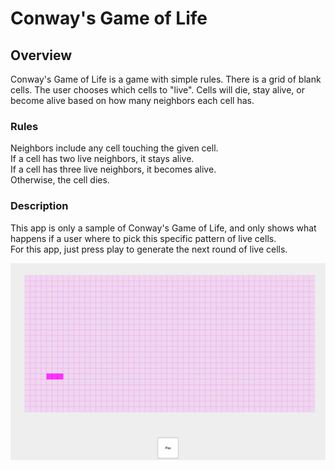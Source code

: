 # Conway's Game of Life

## Overview
Conway's Game of Life is a game with simple rules. 
There is a grid of blank cells. The user chooses 
which cells to "live". Cells will
die, stay alive, or become alive based on how many neighbors 
each cell has. <br/>

### Rules
Neighbors include any cell touching the given cell.<br/>
If a cell has two live neighbors, it stays alive.<br/>
If a cell has three live neighbors, it becomes alive.<br/>
Otherwise, the cell dies.

### Description
This app is only a sample of Conway's Game of Life, 
and only shows what happens if a user where to pick this
specific pattern of live cells. <br/>
For this app, just press play to generate 
the next round of live cells.

![GameOfLife](GridWithLines.png)


